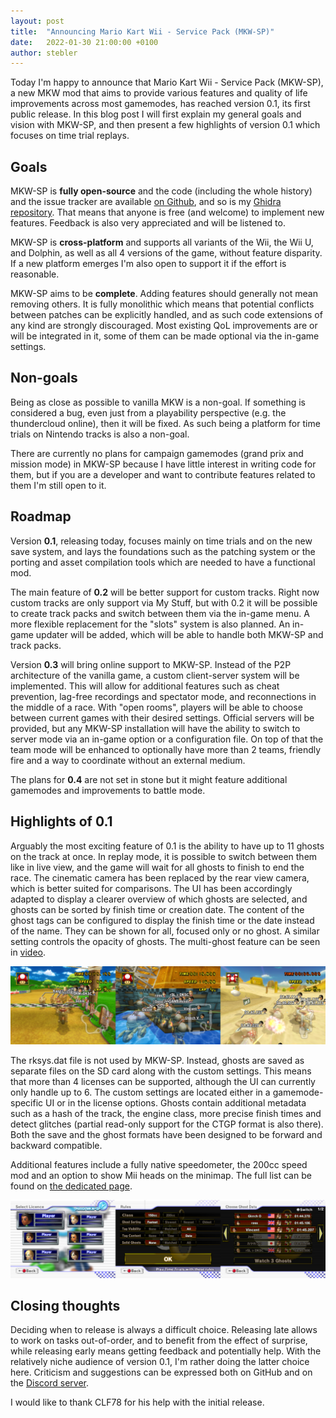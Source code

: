 ```yaml
---
layout: post
title:  "Announcing Mario Kart Wii - Service Pack (MKW-SP)"
date:   2022-01-30 21:00:00 +0100
author: stebler
---
```


Today I'm happy to announce that Mario Kart Wii - Service Pack (MKW-SP), a new MKW mod that aims to provide various features and quality of life improvements across most gamemodes, has reached version 0.1, its first public release. In this blog post I will first explain my general goals and vision with MKW-SP, and then present a few highlights of version 0.1 which focuses on time trial replays.

## Goals

MKW-SP is **fully open-source** and the code (including the whole history) and the issue tracker are available [on Github](https://github.com/stblr/mkw-sp), and so is my [Ghidra repository](https://drive.google.com/drive/folders/1I1VRfeut3NtPeddePutfAaZhduVdKhhc?usp=sharing). That means that anyone is free (and welcome) to implement new features. Feedback is also very appreciated and will be listened to.

MKW-SP is **cross-platform** and supports all variants of the Wii, the Wii U, and Dolphin, as well as all 4 versions of the game, without feature disparity. If a new platform emerges I'm also open to support it if the effort is reasonable.

MKW-SP aims to be **complete**. Adding features should generally not mean removing others. It is fully monolithic which means that potential conflicts between patches can be explicitly handled, and as such code extensions of any kind are strongly discouraged. Most existing QoL improvements are or will be integrated in it, some of them can be made optional via the in-game settings.

## Non-goals

Being as close as possible to vanilla MKW is a non-goal. If something is considered a bug, even just from a playability perspective (e.g. the thundercloud online), then it will be fixed. As such being a platform for time trials on Nintendo tracks is also a non-goal.

There are currently no plans for campaign gamemodes (grand prix and mission mode) in MKW-SP because I have little interest in writing code for them, but if you are a developer and want to contribute features related to them I'm still open to it.

## Roadmap

Version **0.1**, releasing today, focuses mainly on time trials and on the new save system, and lays the foundations such as the patching system or the porting and asset compilation tools which are needed to have a functional mod.

The main feature of **0.2** will be better support for custom tracks. Right now custom tracks are only support via My Stuff, but with 0.2 it will be possible to create track packs and switch between them via the in-game menu. A more flexible replacement for the "slots" system is also planned. An in-game updater will be added, which will be able to handle both MKW-SP and track packs.

Version **0.3** will bring online support to MKW-SP. Instead of the P2P architecture of the vanilla game, a custom client-server system will be implemented. This will allow for additional features such as cheat prevention, lag-free recordings and spectator mode, and reconnections in the middle of a race. With "open rooms", players will be able to choose between current games with their desired settings. Official servers will be provided, but any MKW-SP installation will have the ability to switch to server mode via an in-game option or a configuration file. On top of that the team mode will be enhanced to optionally have more than 2 teams, friendly fire and a way to coordinate without an external medium.

The plans for **0.4** are not set in stone but it might feature additional gamemodes and improvements to battle mode.

## Highlights of 0.1

Arguably the most exciting feature of 0.1 is the ability to have up to 11 ghosts on the track at once. In replay mode, it is possible to switch between them like in live view, and the game will wait for all ghosts to finish to end the race. The cinematic camera has been replaced by the rear view camera, which is better suited for comparisons. The UI has been accordingly adapted to display a clearer overview of which ghosts are selected, and ghosts can be sorted by finish time or creation date. The content of the ghost tags can be configured to display the finish time or the date instead of the name. They can be shown for all, focused only or no ghost. A similar setting controls the opacity of ghosts. The multi-ghost feature can be seen in [video](https://www.youtube.com/watch?v=KF3y3nQneBo).

![3 screenshots of the multi-ghost feature](/assets/0.1-mg.png)

The rksys.dat file is not used by MKW-SP. Instead, ghosts are saved as separate files on the SD card along with the custom settings. This means that more than 4 licenses can be supported, although the UI can currently only handle up to 6. The custom settings are located either in a gamemode-specific UI or in the license options. Ghosts contain additional metadata such as a hash of the track, the engine class, more precise finish times and detect glitches (partial read-only support for the CTGP format is also there). Both the save and the ghost formats have been designed to be forward and backward compatible.

Additional features include a fully native speedometer, the 200cc speed mod and an option to show Mii heads on the minimap. The full list can be found on [the dedicated page](/features).

![Screenshots of the UI for license selection, time trial rules and ghost selection](/assets/0.1-ls.png)

## Closing thoughts

Deciding when to release is always a difficult choice. Releasing late allows to work on tasks out-of-order, and to benefit from the effect of surprise, while releasing early means getting feedback and potentially help. With the relatively niche audience of version 0.1, I'm rather doing the latter choice here. Criticism and suggestions can be expressed both on GitHub and on the [Discord server](https://discord.gg/TPSKtyKgqD).

I would like to thank CLF78 for his help with the initial release.
